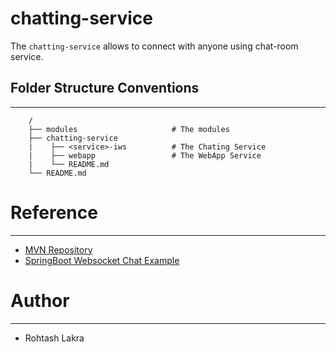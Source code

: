 # chatting-service

The ```chatting-service``` allows to connect with anyone using chat-room service.


## Folder Structure Conventions

---

```
    /
    ├── modules                     # The modules
    ├── chatting-service
    |    ├── <service>-iws          # The Chating Service
    |    ├── webapp                 # The WebApp Service
    |    └── README.md
    └── README.md
```



# Reference

---

- [MVN Repository](https://mvnrepository.com)
- [SpringBoot Websocket Chat Example](https://www.callicoder.com/spring-boot-websocket-chat-example)


# Author

---

- Rohtash Lakra
